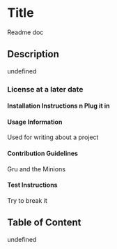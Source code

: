 
# Title 
 Readme doc

## Description 
 undefined 

 ### License at a later date

#### Installation Instructions  n Plug it in

#### Usage Information 
 Used for writing about a project

#### Contribution Guidelines 
 Gru and the Minions

#### Test Instructions 
 Try to break it

## Table of Content 
 undefined
